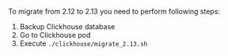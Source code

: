 To migrate from 2.12 to 2.13 you need to perform following steps:

1. Backup Clickhouse database
2. Go to Clickhouse pod
3. Execute `./clickhouse/migrate_2.13.sh`
